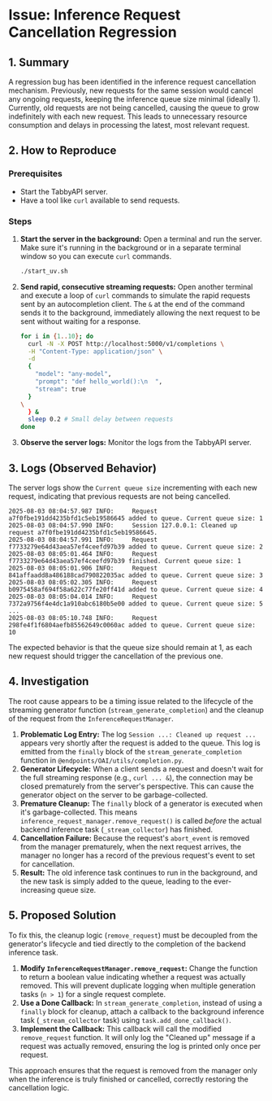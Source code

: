# Issue: Inference Request Cancellation Regression

## 1. Summary

A regression bug has been identified in the inference request cancellation mechanism. Previously, new requests for the same session would cancel any ongoing requests, keeping the inference queue size minimal (ideally 1). Currently, old requests are not being cancelled, causing the queue to grow indefinitely with each new request. This leads to unnecessary resource consumption and delays in processing the latest, most relevant request.

## 2. How to Reproduce

### Prerequisites
- Start the TabbyAPI server.
- Have a tool like `curl` available to send requests.

### Steps

1.  **Start the server in the background:**
    Open a terminal and run the server. Make sure it's running in the background or in a separate terminal window so you can execute `curl` commands.
    ```bash
    ./start_uv.sh
    ```

2.  **Send rapid, consecutive streaming requests:**
    Open another terminal and execute a loop of `curl` commands to simulate the rapid requests sent by an autocompletion client. The `&` at the end of the command sends it to the background, immediately allowing the next request to be sent without waiting for a response.

    ```bash
    for i in {1..10}; do
      curl -N -X POST http://localhost:5000/v1/completions \
      -H "Content-Type: application/json" \
      -d 
      {
        "model": "any-model",
        "prompt": "def hello_world():\n  ",
        "stream": true
      }
    \
      } & 
      sleep 0.2 # Small delay between requests
    done
    ```

3.  **Observe the server logs:**
    Monitor the logs from the TabbyAPI server.

## 3. Logs (Observed Behavior)

The server logs show the `Current queue size` incrementing with each new request, indicating that previous requests are not being cancelled.

```log
2025-08-03 08:04:57.987 INFO:     Request a7f0fbe191dd4235bfd1c5eb19586645 added to queue. Current queue size: 1
2025-08-03 08:04:57.990 INFO:     Session 127.0.0.1: Cleaned up request a7f0fbe191dd4235bfd1c5eb19586645.
2025-08-03 08:04:57.991 INFO:     Request f7733279e64d43aea57ef4ceefd97b39 added to queue. Current queue size: 2
2025-08-03 08:05:01.464 INFO:     Request f7733279e64d43aea57ef4ceefd97b39 finished. Current queue size: 1
2025-08-03 08:05:01.906 INFO:     Request 841affaadd8a486188cad790822035ac added to queue. Current queue size: 3
2025-08-03 08:05:02.305 INFO:     Request b0975458af694f58a622c77fe20ff41d added to queue. Current queue size: 4
2025-08-03 08:05:04.014 INFO:     Request 7372a9756f4e4dc1a910abc6180b5e00 added to queue. Current queue size: 5
... 
2025-08-03 08:05:10.748 INFO:     Request 298fe4f1f6804aefb85562649c0060ac added to queue. Current queue size: 10
```

The expected behavior is that the queue size should remain at 1, as each new request should trigger the cancellation of the previous one.

## 4. Investigation

The root cause appears to be a timing issue related to the lifecycle of the streaming generator function (`stream_generate_completion`) and the cleanup of the request from the `InferenceRequestManager`.

1.  **Problematic Log Entry:** The log `Session ...: Cleaned up request ...` appears very shortly after the request is added to the queue. This log is emitted from the `finally` block of the `stream_generate_completion` function in `@endpoints/OAI/utils/completion.py`.
2.  **Generator Lifecycle:** When a client sends a request and doesn't wait for the full streaming response (e.g., `curl ... &`), the connection may be closed prematurely from the server's perspective. This can cause the generator object on the server to be garbage-collected.
3.  **Premature Cleanup:** The `finally` block of a generator is executed when it's garbage-collected. This means `inference_request_manager.remove_request()` is called *before* the actual backend inference task (`_stream_collector`) has finished.
4.  **Cancellation Failure:** Because the request's `abort_event` is removed from the manager prematurely, when the next request arrives, the manager no longer has a record of the previous request's event to set for cancellation.
5.  **Result:** The old inference task continues to run in the background, and the new task is simply added to the queue, leading to the ever-increasing queue size.

## 5. Proposed Solution

To fix this, the cleanup logic (`remove_request`) must be decoupled from the generator's lifecycle and tied directly to the completion of the backend inference task.

1.  **Modify `InferenceRequestManager.remove_request`:** Change the function to return a boolean value indicating whether a request was actually removed. This will prevent duplicate logging when multiple generation tasks (`n > 1`) for a single request complete.
2.  **Use a Done Callback:** In `stream_generate_completion`, instead of using a `finally` block for cleanup, attach a callback to the background inference task (`_stream_collector` task) using `task.add_done_callback()`.
3.  **Implement the Callback:** This callback will call the modified `remove_request` function. It will only log the "Cleaned up" message if a request was actually removed, ensuring the log is printed only once per request.

This approach ensures that the request is removed from the manager only when the inference is truly finished or cancelled, correctly restoring the cancellation logic.
